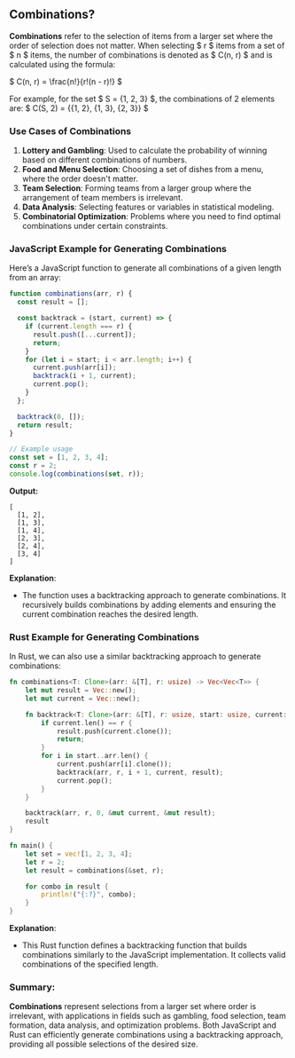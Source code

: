 ## Combinations?

**Combinations** refer to the selection of items from a larger set where the order of selection does not matter. When selecting $ r $ items from a set of $ n $ items, the number of combinations is denoted as $ C(n, r) $ and is calculated using the formula:

$
C(n, r) = \frac{n!}{r!(n - r)!}
$

For example, for the set $ S = \{1, 2, 3\} $, the combinations of 2 elements are:
$
C(S, 2) = \{\{1, 2\}, \{1, 3\}, \{2, 3\}\}
$

### Use Cases of Combinations

1. **Lottery and Gambling**: Used to calculate the probability of winning based on different combinations of numbers.
2. **Food and Menu Selection**: Choosing a set of dishes from a menu, where the order doesn't matter.
3. **Team Selection**: Forming teams from a larger group where the arrangement of team members is irrelevant.
4. **Data Analysis**: Selecting features or variables in statistical modeling.
5. **Combinatorial Optimization**: Problems where you need to find optimal combinations under certain constraints.

### JavaScript Example for Generating Combinations

Here’s a JavaScript function to generate all combinations of a given length from an array:

```javascript
function combinations(arr, r) {
  const result = [];

  const backtrack = (start, current) => {
    if (current.length === r) {
      result.push([...current]);
      return;
    }
    for (let i = start; i < arr.length; i++) {
      current.push(arr[i]);
      backtrack(i + 1, current);
      current.pop();
    }
  };

  backtrack(0, []);
  return result;
}

// Example usage
const set = [1, 2, 3, 4];
const r = 2;
console.log(combinations(set, r));
```

**Output:**

```
[
  [1, 2],
  [1, 3],
  [1, 4],
  [2, 3],
  [2, 4],
  [3, 4]
]
```

**Explanation**:

- The function uses a backtracking approach to generate combinations. It recursively builds combinations by adding elements and ensuring the current combination reaches the desired length.

### Rust Example for Generating Combinations

In Rust, we can also use a similar backtracking approach to generate combinations:

```rust
fn combinations<T: Clone>(arr: &[T], r: usize) -> Vec<Vec<T>> {
    let mut result = Vec::new();
    let mut current = Vec::new();

    fn backtrack<T: Clone>(arr: &[T], r: usize, start: usize, current: &mut Vec<T>, result: &mut Vec<Vec<T>>) {
        if current.len() == r {
            result.push(current.clone());
            return;
        }
        for i in start..arr.len() {
            current.push(arr[i].clone());
            backtrack(arr, r, i + 1, current, result);
            current.pop();
        }
    }

    backtrack(arr, r, 0, &mut current, &mut result);
    result
}

fn main() {
    let set = vec![1, 2, 3, 4];
    let r = 2;
    let result = combinations(&set, r);

    for combo in result {
        println!("{:?}", combo);
    }
}
```

**Explanation**:

- This Rust function defines a backtracking function that builds combinations similarly to the JavaScript implementation. It collects valid combinations of the specified length.

### Summary:

**Combinations** represent selections from a larger set where order is irrelevant, with applications in fields such as gambling, food selection, team formation, data analysis, and optimization problems. Both JavaScript and Rust can efficiently generate combinations using a backtracking approach, providing all possible selections of the desired size.
